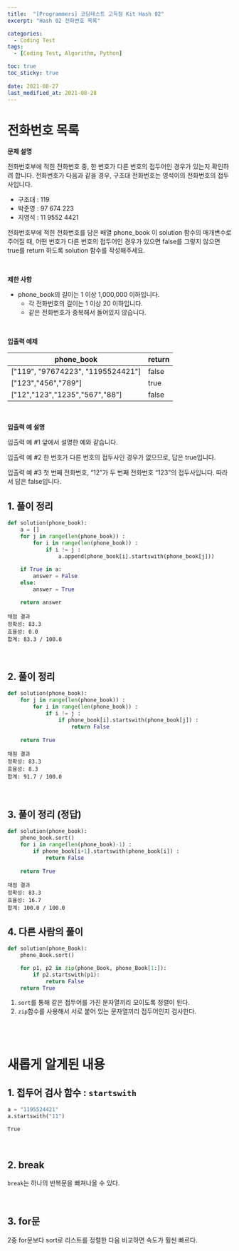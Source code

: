```yaml
---
title:  "[Programmers] 코딩테스트 고득점 Kit Hash 02"
excerpt: "Hash 02 전화번호 목록"

categories:
  - Coding Test
tags:
  - [Coding Test, Algorithm, Python]

toc: true
toc_sticky: true
 
date: 2021-08-27
last_modified_at: 2021-08-28
---
```



# 전화번호 목록

**문제 설명**

전화번호부에 적힌 전화번호 중, 한 번호가 다른 번호의 접두어인 경우가 있는지 확인하려 합니다.
전화번호가 다음과 같을 경우, 구조대 전화번호는 영석이의 전화번호의 접두사입니다.


- 구조대 : 119
- 박준영 : 97 674 223
- 지영석 : 11 9552 4421


전화번호부에 적힌 전화번호를 담은 배열 phone_book 이 solution 함수의 매개변수로 주어질 때, 어떤 번호가 다른 번호의 접두어인 경우가 있으면 false를 그렇지 않으면 true를 return 하도록 solution 함수를 작성해주세요.

<br>

**제한 사항**

* phone_book의 길이는 1 이상 1,000,000 이하입니다.
    * 각 전화번호의 길이는 1 이상 20 이하입니다.
    * 같은 전화번호가 중복해서 들어있지 않습니다.

<br>

**입출력 예제**

|phone_book	| return|
|---|---|
|["119", "97674223", "1195524421"] | false|
|["123","456","789"]	|true|
|["12","123","1235","567","88"]	|false|


<br>


**입출력 예 설명**

입출력 예 #1
앞에서 설명한 예와 같습니다.

입출력 예 #2
한 번호가 다른 번호의 접두사인 경우가 없으므로, 답은 true입니다.

입출력 예 #3
첫 번째 전화번호, “12”가 두 번째 전화번호 “123”의 접두사입니다. 따라서 답은 false입니다.



## 1. 풀이 정리

```python
def solution(phone_book):
    a = []
    for j in range(len(phone_book)) :
        for i in range(len(phone_book)) :
            if i != j :
                a.append(phone_book[i].startswith(phone_book[j]))
    
    if True in a: 
        answer = False
    else: 
        answer = True

    return answer
```
```
채점 결과
정확성: 83.3
효율성: 0.0
합계: 83.3 / 100.0
```

<br>

## 2. 풀이 정리

```python
def solution(phone_book):
    for j in range(len(phone_book)) :
        for i in range(len(phone_book)) :
            if i != j :
                if phone_book[i].startswith(phone_book[j]) :
                    return False
                
    return True
```

```
채점 결과
정확성: 83.3
효율성: 8.3
합계: 91.7 / 100.0
```

<br>

## 3. 풀이 정리 (정답)

```python
def solution(phone_book):
    phone_book.sort()
    for i in range(len(phone_book)-1) :
        if phone_book[i+1].startswith(phone_book[i]) :
            return False
                
    return True
```
```
채점 결과
정확성: 83.3
효율성: 16.7
합계: 100.0 / 100.0
```


## 4. 다른 사람의 풀이

```python
def solution(phone_Book):
    phone_Book.sort()

    for p1, p2 in zip(phone_Book, phone_Book[1:]):
        if p2.startswith(p1):
            return False
    return True
```

1. `sort`를 통해 같은 접두어를 가진 문자열끼리 모이도록 정렬이 된다.
2. `zip`함수를 사용해서 서로 붙어 있는 문자열끼리 접두어인지 검사한다.


<br>
<br>


# 새롭게 알게된 내용

## 1. 접두어 검사 함수 : `startswith`
```python
a = "1195524421"
a.startswith("11")
```

```
True
```

<br>

## 2. break
`break`는 하나의 반복문을 빠져나올 수 있다.

<br>

## 3. for문
2중 for문보다 sort로 리스트를 정렬한 다음 비교하면 속도가 훨씬 빠르다.


